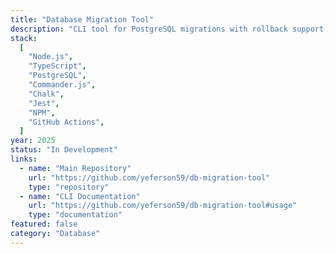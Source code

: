 ```yaml
---
title: "Database Migration Tool"
description: "CLI tool for PostgreSQL migrations with rollback support, schema versioning, and environment management. Supports complex data transformations."
stack:
  [
    "Node.js",
    "TypeScript",
    "PostgreSQL",
    "Commander.js",
    "Chalk",
    "Jest",
    "NPM",
    "GitHub Actions",
  ]
year: 2025
status: "In Development"
links:
  - name: "Main Repository"
    url: "https://github.com/yeferson59/db-migration-tool"
    type: "repository"
  - name: "CLI Documentation"
    url: "https://github.com/yeferson59/db-migration-tool#usage"
    type: "documentation"
featured: false
category: "Database"
---
```


